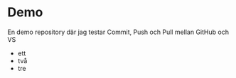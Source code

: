 # Demo
En demo repository där jag testar Commit, Push och Pull mellan GitHub och VS
- ett
- två
- tre

